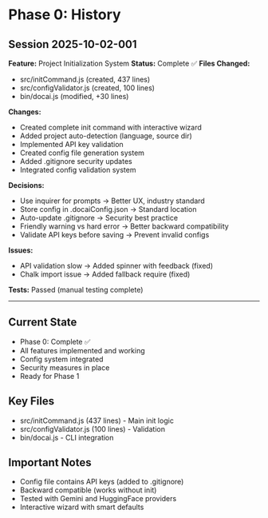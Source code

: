 # Phase 0: History

## Session 2025-10-02-001

**Feature:** Project Initialization System
**Status:** Complete ✅
**Files Changed:**
- src/initCommand.js (created, 437 lines)
- src/configValidator.js (created, 100 lines)
- bin/docai.js (modified, +30 lines)

**Changes:**
- Created complete init command with interactive wizard
- Added project auto-detection (language, source dir)
- Implemented API key validation
- Created config file generation system
- Added .gitignore security updates
- Integrated config validation system

**Decisions:**
- Use inquirer for prompts → Better UX, industry standard
- Store config in .docaiConfig.json → Standard location
- Auto-update .gitignore → Security best practice
- Friendly warning vs hard error → Better backward compatibility
- Validate API keys before saving → Prevent invalid configs

**Issues:**
- API validation slow → Added spinner with feedback (fixed)
- Chalk import issue → Added fallback require (fixed)

**Tests:** Passed (manual testing complete)

---

## Current State
- Phase 0: Complete ✅
- All features implemented and working
- Config system integrated
- Security measures in place
- Ready for Phase 1

## Key Files
- src/initCommand.js (437 lines) - Main init logic
- src/configValidator.js (100 lines) - Validation
- bin/docai.js - CLI integration

## Important Notes
- Config file contains API keys (added to .gitignore)
- Backward compatible (works without init)
- Tested with Gemini and HuggingFace providers
- Interactive wizard with smart defaults
